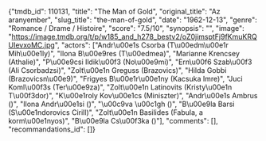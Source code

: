 {"tmdb_id": 110131, "title": "The Man of Gold", "original_title": "Az aranyember", "slug_title": "the-man-of-gold", "date": "1962-12-13", "genre": "Romance / Drame / Histoire", "score": "7.5/10", "synopsis": "", "image": "https://image.tmdb.org/t/p/w185_and_h278_bestv2/oZ0jimsptFj9fKmuKRQUIevxoMC.jpg", "actors": ["Andr\u00e1s Csorba (T\u00edm\u00e1r Mih\u00e1ly)", "Ilona B\u00e9res (T\u00edmea)", "Marianne Krencsey (Athalie)", "P\u00e9csi Ildik\u00f3 (No\u00e9mi)", "Ern\u00f6 Szab\u00f3 (Ali Csorbadzsi)", "Zolt\u00e1n Greguss (Brazovics)", "Hilda Gobbi (Brazovicsn\u00e9)", "Frigyes B\u00e1r\u00e1ny (Kacsuka Imre)", "Juci Koml\u00f3s (Ter\u00e9za)", "Zolt\u00e1n Latinovits (Kristy\u00e1n T\u00f3dor)", "K\u00e1roly Kov\u00e1cs (Miniszter)", "Andr\u00e1s Ambrus ()", "Ilona Andr\u00e1si ()", "\u00c9va \u00c1gh ()", "B\u00e9la Barsi (S\u00e1ndorovics Cirill)", "Zolt\u00e1n Basilides (Fabula, a korm\u00e1nyos)", "B\u00e9la Cs\u00f3ka ()"], "comments": [], "recommandations_id": []}
